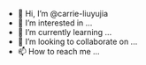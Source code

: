 - 👋 Hi, I’m @carrie-liuyujia
- 👀 I’m interested in ...
- 🌱 I’m currently learning ...
- 💞️ I’m looking to collaborate on ...
- 📫 How to reach me ...

<!---
carrie-liuyujia/carrie-liuyujia is a ✨ special ✨ repository because its `README.md` (this file) appears on your GitHub profile.
You can click the Preview link to take a look at your changes.
--->
